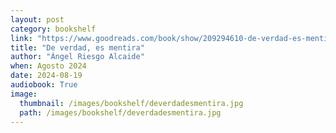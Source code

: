 ```yaml
---
layout: post
category: bookshelf
link: "https://www.goodreads.com/book/show/209294610-de-verdad-es-mentira"
title: "De verdad, es mentira"
author: "Ángel Riesgo Alcaide"
when: Agosto 2024
date: 2024-08-19
audiobook: True
image:
  thumbnail: /images/bookshelf/deverdadesmentira.jpg
  path: /images/bookshelf/deverdadesmentira.jpg
---
```

